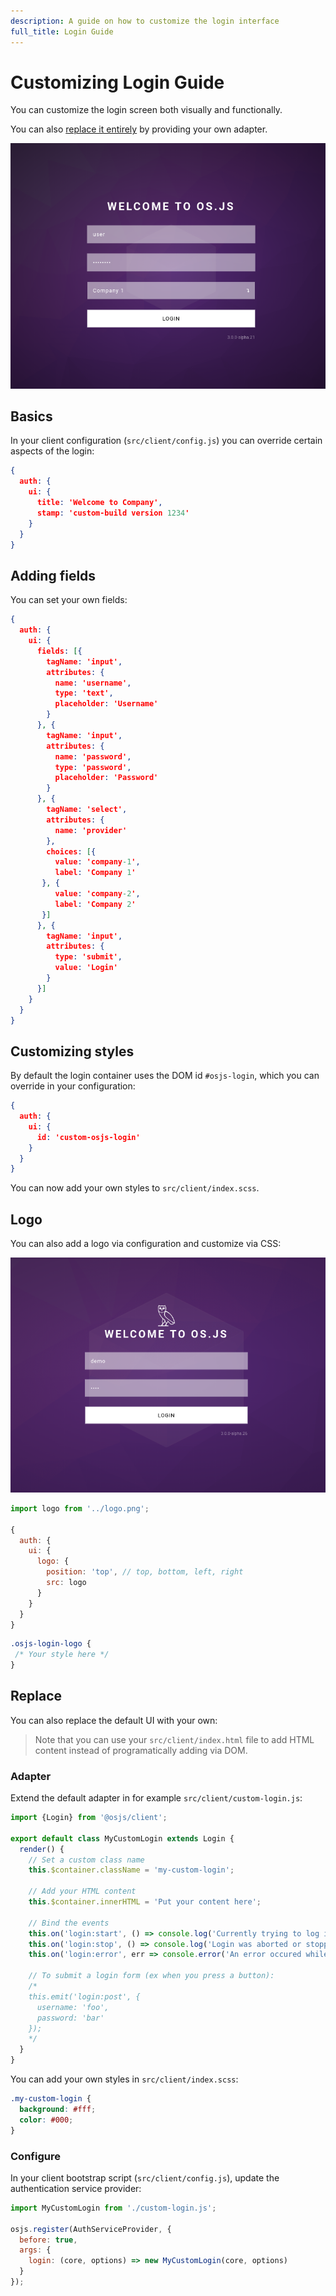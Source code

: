 ```yaml
---
description: A guide on how to customize the login interface
full_title: Login Guide
---
```


# Customizing Login Guide

You can customize the login screen both visually and functionally.

You can also [replace it entirely](#replace) by providing your own adapter.

![Login Screen Example](example.png)

## Basics

In your client configuration (`src/client/config.js`) you can override certain aspects of the login:

```json
{
  auth: {
    ui: {
      title: 'Welcome to Company',
      stamp: 'custom-build version 1234'
    }
  }
}
```

## Adding fields

You can set your own fields:

```json
{
  auth: {
    ui: {
      fields: [{
        tagName: 'input',
        attributes: {
          name: 'username',
          type: 'text',
          placeholder: 'Username'
        }
      }, {
        tagName: 'input',
        attributes: {
          name: 'password',
          type: 'password',
          placeholder: 'Password'
        }
      }, {
        tagName: 'select',
        attributes: {
          name: 'provider'
        },
        choices: [{
          value: 'company-1',
          label: 'Company 1'
       }, {
          value: 'company-2',
          label: 'Company 2'
       }]
      }, {
        tagName: 'input',
        attributes: {
          type: 'submit',
          value: 'Login'
        }
      }]
    }
  }
}
```

## Customizing styles

By default the login container uses the DOM id `#osjs-login`, which you can override in your configuration:

```json
{
  auth: {
    ui: {
      id: 'custom-osjs-login'
    }
  }
}
```

You can now add your own styles to `src/client/index.scss`.

## Logo

You can also add a logo via configuration and customize via CSS:

![Login Logo Example](example2.png)

```javascript
import logo from '../logo.png';

{
  auth: {
    ui: {
      logo: {
        position: 'top', // top, bottom, left, right
        src: logo
      }
    }
  }
}
```

```css
.osjs-login-logo {
 /* Your style here */
}
```

## Replace

You can also replace the default UI with your own:

> Note that you can use your `src/client/index.html` file to add HTML content instead of programatically adding via DOM.

### Adapter

Extend the default adapter in for example `src/client/custom-login.js`:

```javascript
import {Login} from '@osjs/client';

export default class MyCustomLogin extends Login {
  render() {
    // Set a custom class name
    this.$container.className = 'my-custom-login';

    // Add your HTML content
    this.$container.innerHTML = 'Put your content here';

    // Bind the events
    this.on('login:start', () => console.log('Currently trying to log in...'));
    this.on('login:stop', () => console.log('Login was aborted or stopped'));
    this.on('login:error', err => console.error('An error occured while logging in', err));

    // To submit a login form (ex when you press a button):
    /*
    this.emit('login:post', {
      username: 'foo',
      password: 'bar'
    });
    */
  }
}
```


You can add your own styles in `src/client/index.scss`:

```css
.my-custom-login {
  background: #fff;
  color: #000;
}
```


### Configure

In your client bootstrap script (`src/client/config.js`), update the authentication service provider:

```javascript
import MyCustomLogin from './custom-login.js';

osjs.register(AuthServiceProvider, {
  before: true,
  args: {
    login: (core, options) => new MyCustomLogin(core, options)
  }
});
```
